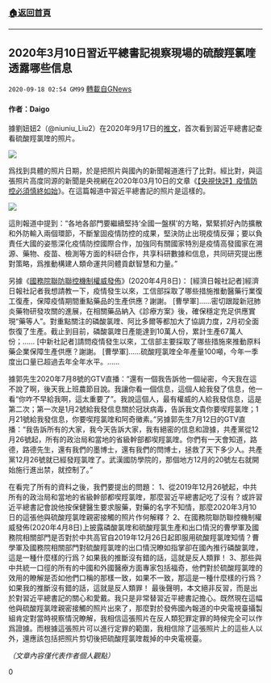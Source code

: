 ###  [:house:返回首頁](https://github.com/ourhimalayas/txt)
---

## 2020年3月10日習近平總書記視察現場的硫酸羥氯喹透露哪些信息
`2020-09-18 02:54 GM99` [轉載自GNews](https://gnews.org/zh-hant/365353/)

#### **作者：Daigo**

據劉妞妞2（@niuniu\_Liu2）在2020年9月17日的[推文](https://twitter.com/niuniu_Liu2/status/1306350967323914240)，首次看到習近平總書記查看硫酸羥氯喹的照片。

![](https://s3.amazonaws.com/gnews-media-offload/wp-content/uploads/2020/09/18022554/%E6%8F%92%E5%9B%BE1.jpg)

爲找到具體的照片日期，於是把照片與國內的新聞報道進行了比對。經比對，與這張照片高度同源的新聞是央視網在2020年03月10日的文章《[【央視快評】疫情防控必須慎終如始](http://www.12371.cn/2020/03/10/ARTI1583801939685264.shtml)》。在這篇報道中習近平總書記的照片是這樣的。

![](https://s3.amazonaws.com/gnews-media-offload/wp-content/uploads/2020/09/18022606/%E6%8F%92%E5%9B%BE2.jpg)

這則報道中提到：“各地各部門要繼續堅持‘全國一盤棋’的方略，緊緊抓好內防擴散和外防輸入兩個環節，不斷鞏固疫情防控的成果，堅決防止出現疫情反彈；要以負責任大國的姿態深化疫情防控國際合作，加強同有關國家特別是疫情高發國家在溯源、藥物、疫苗、檢測等方面的科研合作，共享科研數據和信息，共同研究提出應對策略，爲推動構建人類命運共同體貢獻智慧和力量。”

另據《[國務院聯防聯控機制權威發佈](http://www.gov.cn/xinwen/gwylflkjz85/wzslqt.htm)》(2020年4月8日)：
[經濟日報社記者]經濟日報社記者我想請教一下，疫情發生以來，工信部採取了哪些措施推動醫藥行業復工復產，保障疫情期間重點藥品的生產供應？謝謝。
[曹學軍]……密切跟蹤新冠肺炎藥物研發攻關的進展，在相關藥品納入《診療方案》後，確保穩定充足供應實現“藥等人”。對重點關注的磷酸氯喹、阿比多爾等都加大了協調力度，2月初全面恢復了生產。截止到目前，磷酸氯喹日產能達到10萬人份，累計生產67萬人份；……
[中新社記者]請問疫情發生以來，工信部主要採取了哪些措施來推動原料藥企業保障生產供應？謝謝。
[曹學軍]……硫酸羥氯喹全年產量100噸，今年一季度出口量已超過去年全年水平。……

據郭先生2020年7月8號的GTV直播：“還有一個我告訴他一個祕密，今天我在這不說了啊，後天我上班農節目說。我讓你看一個信息，這個人給我發了信息，他一看“你咋不早給我啊，這太重要了”。我說這個人，最有權威的人給我發信息，這是第二次；第一次是1月2號給我發信息關於冠狀病毒，告訴我文貴你要喫羥氯喹；1月21號給我發信息，你要喫羥氯喹和阿奇黴素。”另據郭先生7月12日的GTV直播：“我告訴所有的大家，我今天告訴大家，我有絕密的信息和證據，共產黨從12月26號起，所有的政治局和當地的省級幹部都喫羥氯喹。你們有一天會知道，路德，路德先生，還有我們的墨博士，還有我們的閆博士，拯救了天下多少人。共產黨12月26號就已經發羥氯喹了。武漢國防學院的，那個地方12月的20號左右就開始施行進出禁，就控制了。”

在看完了所有的資料之後，我們要提出的問題：
1、從2019年12月26號起，中共所有的政治局和當地的省級幹部都喫羥氯喹，那麼習近平總書記吃了沒有？或許習近平總書記會說他按保健醫生要求服藥，對藥的名字不知情，那麼2020年3月10日的這張他與硫酸羥氯喹親密接觸的照片作何解釋？
2、在國務院聯防聯控機制權威發佈(2020年4月8日)上披露磷酸氯喹和硫酸羥氯生產和出口情況的曹學軍及國務院相關部門是否對於中共高官自2019年12月26日起即服用硫酸羥氯喹知情？曹學軍及國務院相關部門對硫酸羥氯喹的出口情況瞭如指掌卻在國內推行磷酸氯喹，這是一種什麼樣的行爲？如果我的推斷沒有錯的話，這就是反人類罪！
3、那些與中共統一口徑的所有的中國和外國醫療方面專家包括福奇，他們對於硫酸羥氯喹的效用的瞭解是否如他們口稱的那樣一致，如果不一致，那這是一種什麼樣的行爲？如果我的推斷沒有錯的話，這就是反人類罪！
最後聲明，本文絕非反習，而是出於對習近平總書記的關心和愛戴。我只是非常替習近平總書記擔心。既然現在這幅他與硫酸羥氯喹親密接觸的照片出來了，那麼對於發佈國內報道的中央電視臺攝製組肯定對當時視察情況瞭解，我相信這張照片在反人類犯罪定罪的時候完全可以作爲證據。而根據這張照片可以進行定罪的範圍，我相信除了這張照片上的這些人以外，還應該包括把照片剪切後把硫酸羥氯喹裁掉的中央電視臺。

*（文章內容僅代表作者個人觀點）*

0

